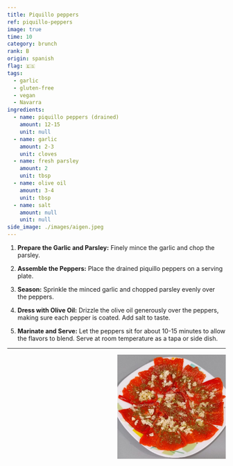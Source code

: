 ```yaml
---
title: Piquillo peppers
ref: piquillo-peppers
image: true
time: 10
category: brunch
rank: B
origin: spanish
flag: 🇪🇸
tags:
  - garlic
  - gluten-free
  - vegan
  - Navarra
ingredients:
  - name: piquillo peppers (drained)
    amount: 12-15
    unit: null
  - name: garlic
    amount: 2-3
    unit: cloves
  - name: fresh parsley
    amount: 2
    unit: tbsp
  - name: olive oil
    amount: 3-4
    unit: tbsp
  - name: salt
    amount: null
    unit: null
side_image: ./images/aigen.jpeg
---
```


1. **Prepare the Garlic and Parsley:** Finely mince the garlic and chop the parsley.

2. **Assemble the Peppers:** Place the drained piquillo peppers on a serving plate.

3. **Season:** Sprinkle the minced garlic and chopped parsley evenly over the peppers.

4. **Dress with Olive Oil:** Drizzle the olive oil generously over the peppers, making sure each pepper is coated. Add salt to taste.

5. **Marinate and Serve:** Let the peppers sit for about 10-15 minutes to allow the flavors to blend. Serve at room temperature as a tapa or side dish.

---

<img src="images/piquillo_peppers.png" style="width:250px; float:right;"/>
